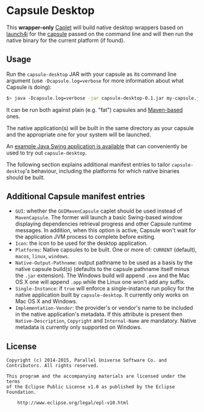# Capsule Desktop

This **wrapper-only** [Caplet](https://github.com/puniverse/capsule#what-are-caplets) will build native desktop wrappers based on [launch4j](http://launch4j.sourceforge.net/) for the [capsule](https://github.com/puniverse/capsule) passed on the command line and will then run the native binary for the current platform (if found).

## Usage

Run the `capsule-desktop` JAR with your capsule as its command line argument (use `-Dcapsule.log=verbose` for more information about what Capsule is doing):

``` bash
$> java -Dcapsule.log=verbose -jar capsule-desktop-0.1.jar my-capsule.jar my-capsule-arg1 ...
```

It can be run both against plain (e.g. "fat") capsules and [Maven-based](https://github.com/puniverse/capsule-desktop) ones.

The native application(s) will be built in the same directory as your capsule and the appropriate one for your system will be launched.

An [example Java Swing application is available](https://github.com/puniverse/capsule-gui-demo) that can conveniently be used to try out `capsule-desktop`.

The following section explains additional manifest entries to tailor `capsule-desktop`'s behaviour, including the platforms for which native binaries should be built.

## Additional Capsule manifest entries

  * `GUI`: whether the `GUIMavenCapsule` caplet should be used instead of `MavenCapsule`. The former will launch a basic Swing-based window displaying dependencies retrieval progress and other Capsule runtime messages. In addition, when this option is active, Capsule won't wait for the application JVM process to complete before exiting.
  * `Icon`: the icon to be used for the desktop application.
  * `Platforms`: Native capsules to be built. One or more of: `CURRENT` (default), `macos`, `linux`, `windows`.
  * `Native-Output-Pathname`: output pathname to be used as a basis by the native capsule build(s) (defaults to the capsule pathname itself minus the `.jar` extension). The Windows build will append `.exe` and the Mac OS X one will append `.app` while the Linux one won't add any suffix.
  * `Single-Instance`: if `true` will enforce a single-instance run policy for the native application built by `capsule-desktop`. It currently only works on Mac OS X and Windows.
  * `Implementation-Vendor`: the provider's or vendor's name to be included in the native application's metadata. If this attribute is present then `Native-Description`, `Copyright` and `Internal-Name` are mandatory. Native metadata is currently only supported on Windows.

## License

    Copyright (c) 2014-2015, Parallel Universe Software Co. and Contributors. All rights reserved.

    This program and the accompanying materials are licensed under the terms
    of the Eclipse Public License v1.0 as published by the Eclipse Foundation.

        http://www.eclipse.org/legal/epl-v10.html
